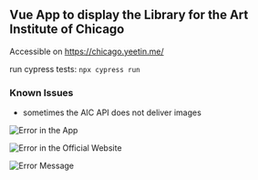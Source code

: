 
## Vue App to display the Library for the Art Institute of Chicago

Accessible on https://chicago.yeetin.me/

run cypress tests: `npx cypress run`

### Known Issues

- sometimes the AIC API does not deliver images

![Error in the App](https://i.imgur.com/Vz7Nqpe.png)

![Error in the Official Website](https://i.imgur.com/QjdtSFh.jpeg)

![Error Message](https://i.imgur.com/CcsRGR8.png)
